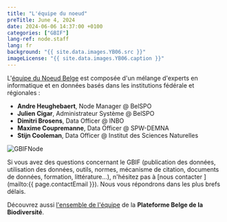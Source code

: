 ```yaml
---
title: "L'équipe du noeud"
preTitle: June 4, 2024
date: 2024-06-06 14:37:00 +0100
categories: ["GBIF"]
lang-ref: node.staff
lang: fr
background: "{{ site.data.images.YB06.src }}"
imageLicense: "{{ site.data.images.YB06.caption }}"
---
```

L'[équipe du Noeud Belge](/team) est composée d'un mélange d'experts en informatique et en données basés dans les institutions fédérale et régionales :

- **Andre Heughebaert**, Node Manager @ BelSPO
- **Julien Cigar**, Administrateur Système @ BelSPO
- **Dimitri Brosens**, Data Officer @ INBO
- **Maxime Coupremanne**, Data Officer @ SPW-DEMNA
- **Stijn Cooleman**, Data Officer @ Institut des Sciences Naturelles

![GBIFNode](/assets/images/logos/node-green.png)

Si vous avez des questions concernant le GBIF (publication des données, utilisation des données, outils, normes, mécanisme de citation, documents de données, formation, littérature...), n'hésitez pas à [nous contacter <i class="fa fa-envelope" ></i>](mailto:{{ page.contactEmail }}). Nous vous répondrons dans les plus brefs délais.

Découvrez aussi [l'ensemble de l'équipe](https://www.biodiversity.be/1764/) de la **Plateforme Belge de la Biodiversité**.

